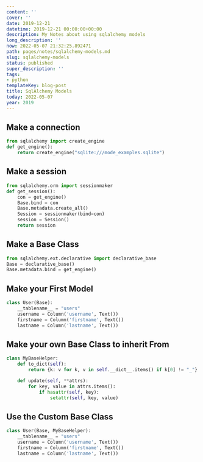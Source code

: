 ```yaml
---
content: ''
cover: ''
date: 2019-12-21
datetime: 2019-12-21 00:00:00+00:00
description: My Notes about using sqlalchemy models
long_description: ''
now: 2022-05-07 21:32:25.892471
path: pages/notes/sqlalchemy-models.md
slug: sqlalchemy-models
status: published
super_description: ''
tags:
- python
templateKey: blog-post
title: SqlAlchemy Models
today: 2022-05-07
year: 2019
---
```


## Make a connection

```python
from sqlalchemy import create_engine
def get_engine():
    return create_engine("sqlite:///mode_examples.sqlite")
```


## Make a session

``` python
from sqlalchemy.orm import sessionmaker
def get_session():
    con = get_engine()
    Base.bind = con
    Base.metadata.create_all()
    Session = sessionmaker(bind=con)
    session = Session()
    return session
```

## Make a Base Class

``` python
from sqlalchemy.ext.declarative import declarative_base
Base = declarative_base()
Base.metadata.bind = get_engine()
```

## Make your First Model

``` python
class User(Base):
    __tablename__ = "users"
    username = Column('username', Text())
    firstname = Column('firstname', Text())
    lastname = Column('lastname', Text())
```

## Make your own Base Class to inherit From

``` python
class MyBaseHelper:
    def to_dict(self):
        return {k: v for k, v in self.__dict__.items() if k[0] != "_"}

    def update(self, **attrs):
        for key, value in attrs.items():
            if hasattr(self, key):
                setattr(self, key, value)
```

## Use the Custom Base Class

``` python
class User(Base, MyBaseHelper):
    __tablename__ = "users"
    username = Column('username', Text())
    firstname = Column('firstname', Text())
    lastname = Column('lastname', Text())
```